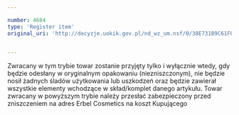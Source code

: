 ```yaml
---

number: 4684
type: 'Register item'
original_uri: 'http://decyzje.uokik.gov.pl/nd_wz_um.nsf/0/38E731B9C61F0391C1257B730033D5DF?OpenDocument'


---
```


Zwracany w tym trybie towar zostanie przyjęty tylko i wyłącznie wtedy, gdy będzie odesłany w oryginalnym opakowaniu (niezniszczonym), nie będzie nosił żadnych śladów użytkowania lub uszkodzeń oraz będzie zawierał wszystkie elementy wchodzące w skład/komplet danego artykułu. Towar zwracany w powyższym trybie należy przesłać zabezpieczony przed zniszczeniem na adres Erbel Cosmetics na koszt Kupującego
